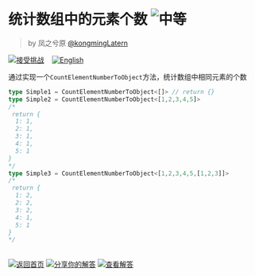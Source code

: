 <!--info-header-start--><h1>统计数组中的元素个数 <img src="https://img.shields.io/badge/-%E4%B8%AD%E7%AD%89-d9901a" alt="中等"/> </h1><blockquote><p>by 凤之兮原 <a href="https://github.com/kongmingLatern" target="_blank">@kongmingLatern</a></p></blockquote><p><a href="https://tsch.js.org/9989/play/zh-CN" target="_blank"><img src="https://img.shields.io/badge/-%E6%8E%A5%E5%8F%97%E6%8C%91%E6%88%98-3178c6?logo=typescript&logoColor=white" alt="接受挑战"/></a> &nbsp;&nbsp;&nbsp;<a href="./README.md" target="_blank"><img src="https://img.shields.io/badge/-English-gray" alt="English"/></a> </p><!--info-header-end-->

通过实现一个``CountElementNumberToObject``方法，统计数组中相同元素的个数
~~~ts
type Simple1 = CountElementNumberToObject<[]> // return {}
type Simple2 = CountElementNumberToObject<[1,2,3,4,5]> 
/*
 return {
  1: 1,
  2: 1,
  3: 1,
  4: 1,
  5: 1
}
*/
type Simple3 = CountElementNumberToObject<[1,2,3,4,5,[1,2,3]]> 
/*
 return {
  1: 2,
  2: 2,
  3: 2,
  4: 1,
  5: 1
}
*/
~~~


<!--info-footer-start--><br><a href="../../README.zh-CN.md" target="_blank"><img src="https://img.shields.io/badge/-%E8%BF%94%E5%9B%9E%E9%A6%96%E9%A1%B5-grey" alt="返回首页"/></a> <a href="https://tsch.js.org/9989/answer/zh-CN" target="_blank"><img src="https://img.shields.io/badge/-%E5%88%86%E4%BA%AB%E4%BD%A0%E7%9A%84%E8%A7%A3%E7%AD%94-teal" alt="分享你的解答"/></a> <a href="https://tsch.js.org/9989/solutions" target="_blank"><img src="https://img.shields.io/badge/-%E6%9F%A5%E7%9C%8B%E8%A7%A3%E7%AD%94-de5a77?logo=awesome-lists&logoColor=white" alt="查看解答"/></a> <!--info-footer-end-->